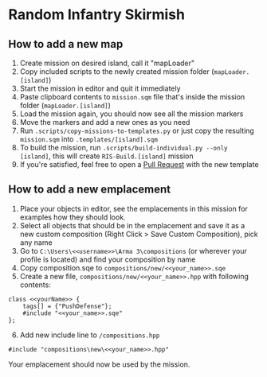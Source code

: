 # Random Infantry Skirmish

## How to add a new map

1. Create mission on desired island, call it "mapLoader"
2. Copy included scripts to the newly created mission folder (`mapLoader.[island]`)
3. Start the mission in editor and quit it immediately
4. Paste clipboard contents to `mission.sqm` file that's inside the mission folder (`mapLoader.[island]`)
5. Load the mission again, you should now see all the mission markers
6. Move the markers and add a new ones as you need
7. Run `.scripts/copy-missions-to-templates.py` or just copy the resulting `mission.sqm` into `.templates/[island].sqm`
8. To build the mission, run `.scripts/build-individual.py --only [island]`, this will create `RIS-Build.[island]` mission
9. If you're satisfied, feel free to open a [Pull Request](https://docs.github.com/en/pull-requests/collaborating-with-pull-requests/proposing-changes-to-your-work-with-pull-requests/creating-a-pull-request) with the new template

## How to add a new emplacement

1. Place your objects in editor, see the emplacements in this mission for examples how they should look.
2. Select all objects that should be in the emplacement and save it as a new custom composition (Right Click > Save Custom Composition), pick any name
3. Go to `C:\Users\<<username>>\Arma 3\compositions` (or wherever your profile is located) and find your composition by name
4. Copy composition.sqe to `compositions/new/<<your_name>>.sqe`
5. Create a new file, `compositions/new/<<your_name>>.hpp` with following contents:

```
class <<yourName>> {
	tags[] = {"PushDefense"};
	#include "<<your_name>>.sqe"
};

```

6. Add new include line to `/compositions.hpp`

```
#include "compositions\new\<<your_name>>.hpp"
```

Your emplacement should now be used by the mission.
